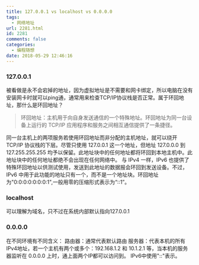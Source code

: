 ```yaml
---
title: 127.0.0.1 vs localhost vs 0.0.0.0
tags:
  - 网络地址
url: 2281.html
id: 2281
comments: false
categories:
  - 编程随想
date: 2018-05-29 12:46:16
---
```


### 127.0.0.1

被看做是永不会宕掉的地址，因为虚拟地址是不需要和网卡绑定，所以电脑在没有安装网卡时就可以ping通，通常用来检查TCP/IP协议栈是否正常。属于环回地址，那什么是环回地址？

> 环回地址：主机用于向自身发送通信的一个特殊地址。环回地址为同一台设备上运行的 TCP/IP 应用程序和服务之间相互通信提供了一条捷径。

同一台主机上的两项服务若使用环回地址而非分配的主机地址，就可以绕开 TCP/IP 协议栈的下层。尽管只使用 127.0.0.1 这一个地址，但地址 127.0.0.0 到127.255.255.255 均予以保留。此地址块中的任何地址都将环回到本地主机中。此地址块中的任何地址都绝不会出现在任何网络中。 与 IPv4 一样，IPv6 也提供了特殊环回地址以供测试使用，发送到此地址的数据报会环回到发送设备。不过，IPv6 中用于此功能的地址只有一个，而不是一个地址块。环回地址为"0:0:0:0:0:0:0:1",一般用零的压缩形式表示为“::1”。

### localhost

可以理解为域名，只不过在系统内部默认指向127.0.0.1

### 0.0.0.0

在不同环境有不同含义： 路由器：通常代表默认路由 服务器：代表本机的所有IPv4地址，若一个主机有两个或多个：192.168.1.2 和 10.1.2.1 等，当本机的服务器监听在 0.0.0.0 上时，通上面两个IP都可以访问到。 IPv6中使用"::"表示。